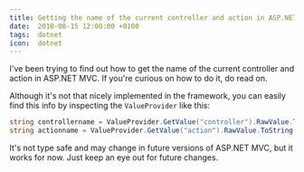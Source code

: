```yaml
---
title: Getting the name of the current controller and action in ASP.NET MVC
date:  2010-08-15 12:00:00 +0100
tags:  dotnet
icon:  dotnet
---
```


I've been trying to find out how to get the name of the current controller
and action in ASP.NET MVC. If you're curious on how to do it, do read on.

Although it's not that nicely implemented in the framework, you can easily
find this info by inspecting the `ValueProvider` like this:

```csharp
string controllername = ValueProvider.GetValue("controller").RawValue.ToString();
string actionname = ValueProvider.GetValue("action").RawValue.ToString();
```

It's not type safe and may change in future versions of ASP.NET MVC, but
it works for now. Just keep an eye out for future changes.
